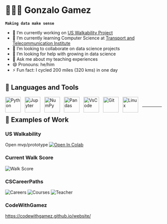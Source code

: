 # 👨🏻‍💻 Gonzalo Gamez

**`Making data make sense`**

- 🔭 I’m currently working on [US Walkability Project](https://github.com/Takosaga/us_walkability) 
- 🌱 I’m currently learning Computer Science at [Transport and Telecommunication Institute](https://tsi.lv/study_programmes/double-degree-in-computer-sciencedata-analytics-and-artificial-intelligence/)
- 👯 I’m looking to collaborate on data science projects
- 🤔 I’m looking for help with growing in data science
- 💬 Ask me about my teaching experiences
- 😄 Pronouns: he/him
- ⚡ Fun fact: I cycled 200 miles (320 kms) in one day


## 🧰 Languages and Tools

<img align="left" alt="Python" width="50px" style="padding-right:10px;" src="https://cdn.jsdelivr.net/gh/devicons/devicon/icons/python/python-original-wordmark.svg" />
<img align="left" alt="Jupyter" width="50px" style="padding-right:10px;" src="https://cdn.jsdelivr.net/gh/devicons/devicon/icons/jupyter/jupyter-original-wordmark.svg" />
<img align="left" alt="NumPy" width="50px" style="padding-right:10px;" src="https://cdn.jsdelivr.net/gh/devicons/devicon/icons/numpy/numpy-original-wordmark.svg" />
<img align="left" alt="Pandas" width="50px" style="padding-right:10px;" src="https://cdn.jsdelivr.net/gh/devicons/devicon/icons/pandas/pandas-original-wordmark.svg" />
<img align="left" alt="VsCode" width="50px" style="padding-right:10px;" src="https://cdn.jsdelivr.net/gh/devicons/devicon/icons/vscode/vscode-original-wordmark.svg" />
<img align="left" alt="Git" width="50px" style="padding-right:10px;" src="https://cdn.jsdelivr.net/gh/devicons/devicon/icons/git/git-plain-wordmark.svg" />
<img align="left" alt="Linux" width="50px" style="padding-right:10px;" src="https://cdn.jsdelivr.net/gh/devicons/devicon/icons/linux/linux-original.svg" />

<br />

---

## 💼 Examples of Work

### US Walkability
Open mvp/prototype
<a target="_blank" href="https://colab.research.google.com/github/Takosaga/us_walkability/blob/main/notebooks/mvp.ipynb">
  <img src="https://colab.research.google.com/assets/colab-badge.svg" alt="Open In Colab"/>
</a>

### Current Walk Score
![Walk Score](https://media.giphy.com/media/ssRpHFGHuFgipSfnpz/giphy.gif)

### CSCareerPaths
![Careers](https://media.giphy.com/media/EHwWE7LBcDCAx5NbGu/giphy.gif)
![Courses](https://media.giphy.com/media/dwltd2N2yV6nXWRHOl/giphy.gif)
![Teacher](https://media.giphy.com/media/lVvrzdri7GpDKbhadw/giphy.gif)

### CodeWithGamez 
https://codewithgamez.github.io/website/
